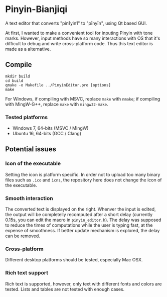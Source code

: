 ﻿# Pinyin-Bianjiqi

A text editor that converts "pin1yin1" to "pīnyīn", using Qt based GUI.

At first, I wanted to make a convenient tool for inputing Pinyin with tone marks. However, input methods have so many interactions with OS that it's difficult to debug and write cross-platform code. Thus this text editor is made as a alternative.

## Compile

```
mkdir build
cd build
qmake -o Makefile ../PinyinEditor.pro [options]
make
```

For Windows, if compiling with MSVC, replace `make` with `nmake`; if compiling with MingW-G++, replace `make` with `mingw32-make`.

### Tested platforms

* Windows 7, 64-bits (MSVC / MingW)
* Ubuntu 16, 64-bits (GCC / Clang)

## Potential issues

### Icon of the executable

Setting the icon is platform specific. In order not to upload too many binary files such as `.ico` and `icns`, the repository here does not change the icon of the executable.

### Smooth interaction

The converted text is displayed on the right. Whenver the input is edited, the output will be completelly recomputed after a short delay (currently 0.15s, you can edit the macro in `pinyin_editor.h`). The delay was supposed to reduce the times of computations while the user is typing fast, at the expense of smoothness. If better update mechanism is explored, the delay can be removed. 

### Cross-platform

Different desktop platforms should be tested, especially Mac OSX.

### Rich text support

Rich text is supported, however, only text with different fonts and colors are tested. Lists and tables are not tested with enough cases.
